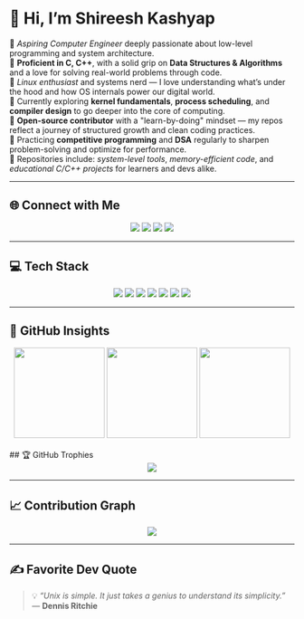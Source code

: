 # 👋 Hi, I’m **Shireesh Kashyap**

🚀 *Aspiring Computer Engineer* deeply passionate about low-level programming and system architecture.  
🔧 **Proficient in C, C++**, with a solid grip on **Data Structures & Algorithms** and a love for solving real-world problems through code.  
🐧 *Linux enthusiast* and systems nerd — I love understanding what’s under the hood and how OS internals power our digital world.  
🧠 Currently exploring **kernel fundamentals**, **process scheduling**, and **compiler design** to go deeper into the core of computing.  
🌱 **Open-source contributor** with a "learn-by-doing" mindset — my repos reflect a journey of structured growth and clean coding practices.  
🎯 Practicing **competitive programming** and **DSA** regularly to sharpen problem-solving and optimize for performance.  
📂 Repositories include: *system-level tools*, *memory-efficient code*, and *educational C/C++ projects* for learners and devs alike.

---

## 🌐 Connect with Me

<div align="center">
  <a href="https://www.instagram.com/shiresh.kashyap/"><img src="https://img.shields.io/badge/Instagram-%23E4405F.svg?style=for-the-badge&logo=Instagram&logoColor=white" /></a>
  <a href="https://www.linkedin.com/in/shireeshkashyap/"><img src="https://img.shields.io/badge/LinkedIn-%230077B5.svg?style=for-the-badge&logo=linkedin&logoColor=white" /></a>
  <a href="https://x.com/Sh123e5hK45hy49"><img src="https://img.shields.io/badge/X-black.svg?style=for-the-badge&logo=X&logoColor=white" /></a>
  <a href="mailto:forceplayz127@gmail.com"><img src="https://img.shields.io/badge/Email-D14836?style=for-the-badge&logo=gmail&logoColor=white" /></a>
</div>

---

## 💻 Tech Stack

<div align="center">
  <img src="https://img.shields.io/badge/C-%2300599C.svg?style=for-the-badge&logo=c&logoColor=white" />
  <img src="https://img.shields.io/badge/C++-%2300599C.svg?style=for-the-badge&logo=c%2B%2B&logoColor=white" />
  <img src="https://img.shields.io/badge/C%23-%23239120.svg?style=for-the-badge&logo=csharp&logoColor=white" />
  <img src="https://img.shields.io/badge/Python-%2314354C.svg?style=for-the-badge&logo=python&logoColor=white" />
  <img src="https://img.shields.io/badge/React-%2320232a.svg?style=for-the-badge&logo=react&logoColor=%2361DAFB" />
  <img src="https://img.shields.io/badge/OpenGL-%23FFFFFF.svg?style=for-the-badge&logo=opengl&logoColor=black" />
  <img src="https://img.shields.io/badge/Linux-FCC624?style=for-the-badge&logo=linux&logoColor=black" />
</div>

---

## 🧠 GitHub Insights

<div align="center">

  <!-- GitHub Stats -->
  <img src="https://github-readme-stats.vercel.app/api?username=Sh123e5h&show_icons=true&theme=nord&hide_border=false&count_private=true" height="160" />

  <!-- GitHub Streak -->
  <img src="https://github-readme-streak-stats.herokuapp.com/?user=Sh123e5h&theme=nord&hide_border=false" height="160" />

  <!-- Top Languages -->
  <img src="https://github-readme-stats.vercel.app/api/top-langs/?username=Sh123e5h&layout=compact&theme=nord&hide_border=false" height="160" />
  
</div>

<br>
## 🏆 GitHub Trophies

<div align="center">
  <a href="https://github.com/Sh123e5h">
    <img src="https://github-profile-trophy.vercel.app/?username=Sh123e5h&theme=nord&no-frame=true&margin-w=15&row=1&title=Stars,Commits,Followers,Repositories,PullRequest" />
  </a>
</div>

---

## 📈 Contribution Graph

<div align="center">
  <img src="https://github-readme-activity-graph.vercel.app/graph?username=Sh123e5h&theme=nord&hide_border=true" />
</div>

---

## ✍️ Favorite Dev Quote

> 💡 *“Unix is simple. It just takes a genius to understand its simplicity.”* — **Dennis Ritchie**

<!-- Proudly crafted with ❤️ by Shireesh | Markdown powered by GPRM (https://gprm.itsvg.in) -->

